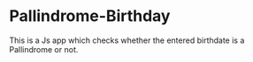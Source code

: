 # Pallindrome-Birthday
 This is a Js app which checks whether the entered birthdate is a Pallindrome or not.
